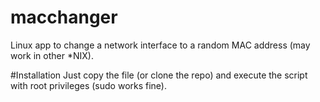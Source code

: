 # macchanger
Linux app to change a network interface to a random MAC address (may work in other *NIX).

#Installation
Just copy the file (or clone the repo) and execute the script with root privileges (sudo works fine).
